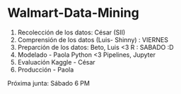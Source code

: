 # Walmart-Data-Mining

1. Recolección de los datos: César (SII) 
2. Comprensión de los datos (Luis- Shinny) : VIERNES
3. Preparción de los datos: Beto, Luis <3 R : SABADO :D
4. Modelado - Paola Python <3 Pipelines, Jupyter 
5. Evaluación Kaggle - César
6. Producción - Paola


Próxima junta: Sábado 6 PM
